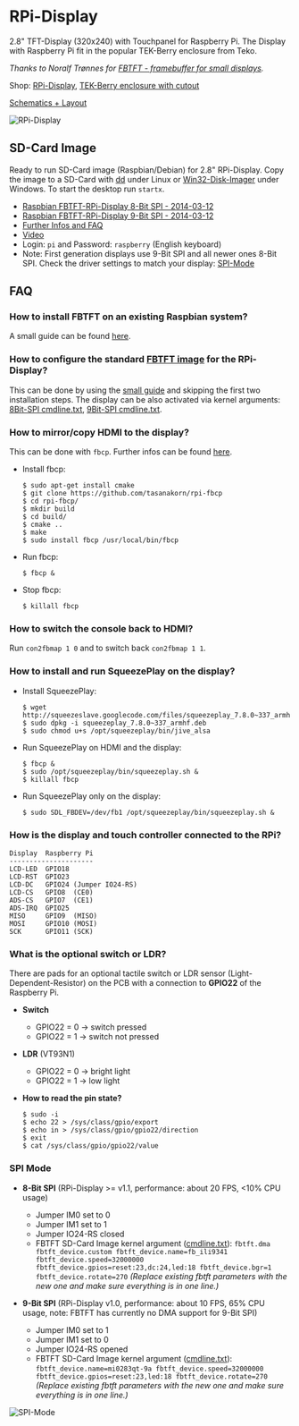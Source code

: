 # RPi-Display
2.8" TFT-Display (320x240) with Touchpanel for Raspberry Pi.
The Display with Raspberry Pi fit in the popular TEK-Berry enclosure from Teko.

*Thanks to Noralf Trønnes for [FBTFT - framebuffer for small displays](http://fbtft.org/).*

Shop:
[RPi-Display](http://www.watterott.com/en/RPi-Display), 
[TEK-Berry enclosure with cutout](http://www.watterott.com/index.php?page=search&page_action=query&desc=off&sdesc=off&keywords=RPi-Display)

[Schematics + Layout](https://github.com/watterott/RPi-Display/tree/master/pcb)

![RPi-Display](https://raw.github.com/watterott/RPi-Display/master/img/rpi-display.jpg)


## SD-Card Image

Ready to run SD-Card image (Raspbian/Debian) for 2.8" RPi-Display.
Copy the image to a SD-Card with [dd](http://en.wikipedia.org/wiki/Dd_%28Unix%29) under Linux or [Win32-Disk-Imager](http://sourceforge.net/projects/win32diskimager/) under Windows.
To start the desktop run ```startx```.

* [Raspbian FBTFT-RPi-Display 8-Bit SPI - 2014-03-12](http://www.watterott.net/fbtft/2014-01-07-wheezy-raspbian-2014-03-12-fbtft-rpi-display-rev2.zip)
* [Raspbian FBTFT-RPi-Display 9-Bit SPI - 2014-03-12](http://www.watterott.net/fbtft/2014-01-07-wheezy-raspbian-2014-03-12-fbtft-rpi-display-rev1.zip)
* [Further Infos and FAQ](https://github.com/notro/fbtft-spindle/wiki/FBTFT-image)
* [Video](http://www.youtube.com/watch?v=a2CStAaMbmA)
* Login: ```pi``` and Password: ```raspberry``` (English keyboard)
* Note: First generation displays use 9-Bit SPI and all newer ones 8-Bit SPI. Check the driver settings to match your display: [SPI-Mode](https://github.com/watterott/RPi-Display#spi-mode)


## FAQ

### How to install FBTFT on an existing Raspbian system?
A small guide can be found [here](https://github.com/watterott/RPi-Display/blob/master/docu/FBTFT-Install.md).


### How to configure the standard [FBTFT image](https://github.com/notro/fbtft/wiki#image-download) for the RPi-Display?
This can be done by using the [small guide](https://github.com/watterott/RPi-Display/blob/master/docu/FBTFT-Install.md) and skipping the first two installation steps.
The display can be also activated via kernel arguments: [8Bit-SPI cmdline.txt](https://github.com/watterott/RPi-Display/raw/master/docu/cmdline_8bit.txt), [9Bit-SPI cmdline.txt](https://github.com/watterott/RPi-Display/raw/master/docu/cmdline_9bit.txt).


### How to mirror/copy HDMI to the display?
This can be done with ```fbcp```.
Further infos can be found [here](https://github.com/notro/fbtft-spindle/wiki/FBTFT-image#fbcp---framebuffer-copy).

* Install fbcp:
    ```
    $ sudo apt-get install cmake
    $ git clone https://github.com/tasanakorn/rpi-fbcp
    $ cd rpi-fbcp/
    $ mkdir build
    $ cd build/
    $ cmake ..
    $ make
    $ sudo install fbcp /usr/local/bin/fbcp
    ```

* Run fbcp:
    ```
    $ fbcp &
    ```

* Stop fbcp:
    ```
    $ killall fbcp
    ```


### How to switch the console back to HDMI?
Run ```con2fbmap 1 0``` and to switch back ```con2fbmap 1 1```.


### How to install and run SqueezePlay on the display?
* Install SqueezePlay:
    ```
    $ wget http://squeezeslave.googlecode.com/files/squeezeplay_7.8.0~337_armhf.deb
    $ sudo dpkg -i squeezeplay_7.8.0~337_armhf.deb
    $ sudo chmod u+s /opt/squeezeplay/bin/jive_alsa
    ```

* Run SqueezePlay on HDMI and the display:
    ```
    $ fbcp &
    $ sudo /opt/squeezeplay/bin/squeezeplay.sh &
    $ killall fbcp
    ```

* Run SqueezePlay only on the display:
    ```
    $ sudo SDL_FBDEV=/dev/fb1 /opt/squeezeplay/bin/squeezeplay.sh &
    ```


### How is the display and touch controller connected to the RPi?
    Display  Raspberry Pi
    ---------------------
    LCD-LED  GPIO18
    LCD-RST  GPIO23
    LCD-DC   GPIO24 (Jumper IO24-RS)
    LCD-CS   GPIO8  (CE0)
    ADS-CS   GPIO7  (CE1)
    ADS-IRQ  GPIO25
    MISO     GPIO9  (MISO)
    MOSI     GPIO10 (MOSI)
    SCK      GPIO11 (SCK)


### What is the optional switch or LDR?
There are pads for an optional tactile switch or LDR sensor (Light-Dependent-Resistor) on the PCB with a connection to **GPIO22** of the Raspberry Pi.

* **Switch**
  * GPIO22 = 0 -> switch pressed
  * GPIO22 = 1 -> switch not pressed

* **LDR** (VT93N1)
  * GPIO22 = 0 -> bright light
  * GPIO22 = 1 -> low light

* **How to read the pin state?**

    ```
    $ sudo -i
    $ echo 22 > /sys/class/gpio/export
    $ echo in > /sys/class/gpio/gpio22/direction
    $ exit
    $ cat /sys/class/gpio/gpio22/value
    ```


### SPI Mode
* **8-Bit SPI** (RPi-Display >= v1.1, performance: about 20 FPS, <10% CPU usage)
  * Jumper IM0 set to 0
  * Jumper IM1 set to 1
  * Jumper IO24-RS closed
  * FBTFT SD-Card Image kernel argument ([cmdline.txt](https://github.com/watterott/RPi-Display/raw/master/docu/cmdline_8bit.txt)):
    ```fbtft.dma fbtft_device.custom fbtft_device.name=fb_ili9341 fbtft_device.speed=32000000 fbtft_device.gpios=reset:23,dc:24,led:18 fbtft_device.bgr=1 fbtft_device.rotate=270```
    *(Replace existing fbtft parameters with the new one and make sure everything is in one line.)*

* **9-Bit SPI** (RPi-Display v1.0, performance: about 10 FPS, 65% CPU usage, note: FBTFT has currently no DMA support for 9-Bit SPI)
  * Jumper IM0 set to 1
  * Jumper IM1 set to 0
  * Jumper IO24-RS opened
  * FBTFT SD-Card Image kernel argument ([cmdline.txt](https://github.com/watterott/RPi-Display/raw/master/docu/cmdline_9bit.txt)):
    ```fbtft_device.name=mi0283qt-9a fbtft_device.speed=32000000 fbtft_device.gpios=reset:23,led:18 fbtft_device.rotate=270```
    *(Replace existing fbtft parameters with the new one and make sure everything is in one line.)*

![SPI-Mode](https://raw.github.com/watterott/RPi-Display/master/img/spi-mode.jpg)
